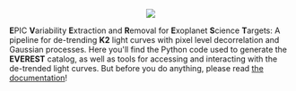 <p align="center">
  <img src="http://staff.washington.edu/rodluger/everest_docs/_images/everest.png"/>
</p>

**E**PIC **V**ariability **E**xtraction and **R**emoval for **E**xoplanet **S**cience **T**argets: A pipeline for de-trending **K2** light curves with pixel level decorrelation and Gaussian processes. Here you'll find the Python code used to generate the **EVEREST** catalog, as well as tools for accessing and interacting with the de-trended light curves. But before you do anything, please read [the documentation](http://staff.washington.edu/rodluger/everest_docs>)!
